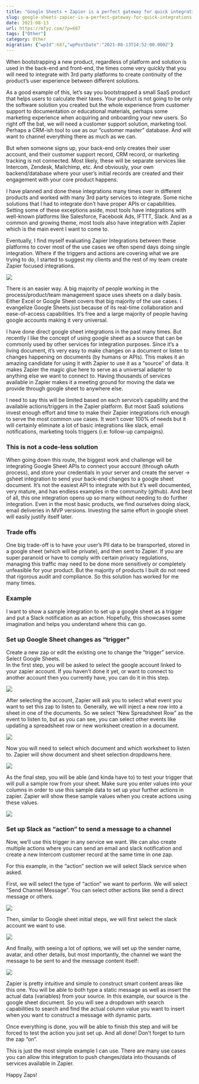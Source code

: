 ```yaml
---
title: "Google Sheets + Zapier is a perfect gateway for quick integrations when bootstrapping a new tool/service"
slug: google-sheets-zapier-is-a-perfect-gateway-for-quick-integrations-when-bootstrapping-a-new-tool-service-2
date: 2021-08-13
url: https://mfyz.com/?p=687
tags: ["Other"]
category: Other
migration: {"wpId":687,"wpPostDate":"2021-08-13T14:52:00.000Z"}
---
```


When bootstrapping a new product, regardless of platform and solution is used in the back-end and front-end, the times come very quickly that you will need to integrate with 3rd party platforms to create continuity of the product’s user experience between different solutions.

As a good example of this, let’s say you bootstrapped a small SaaS product that helps users to calculate their taxes. Your product is not going to be only the software solution you created but the whole experience from customer support to documentation or educational materials, perhaps some marketing experience when acquiring and onboarding your new users. So right off the bat, we will need a customer support solution, marketing tool. Perhaps a CRM-ish tool to use as our “customer master” database. And will want to channel everything there as much as we can.

But when someone signs up, your back-end only creates their user account, and their customer support record, CRM record, or marketing tracking is not connected. Most likely, these will be separate services like Intercom, Zendesk, Mailchimp, etc. And obviously, your own backend/database where your user’s initial records are created and their engagement with your core product happens.

I have planned and done these integrations many times over in different products and worked with many 3rd party services to integrate. Some niche solutions that I had to integrate don’t have proper APIs or capabilities. Setting some of these exceptions aside, most tools have integrations with well-known platforms like Salesforce, Facebook Ads, IFTTT, Slack. And as a common and growing theme, most tools also have integration with Zapier which is the main event I want to come to.

Eventually, I find myself evaluating Zapier Integrations between these platforms to cover most of the use cases we often spend days doing single integration. Where if the triggers and actions are covering what we are trying to do, I started to suggest my clients and the rest of my team create Zapier focused integrations.

![](/images/archive/en/2021/08/whatsapp_zapier_integration.png)

There is an easier way. A big majority of people working in the process/product/team management space uses sheets on a daily basis. Either Excel or Google Sheet covers that big majority of the use cases. I evangelize Google Sheets just because of its real-time collaboration and ease-of-access capabilities. It’s free and a large majority of people having google accounts making it very universal.

I have done direct google sheet integrations in the past many times. But recently I like the concept of using google sheet as a source that can be commonly used by other services for integration purposes. Since it’s a living document, it’s very easy to make changes on a document or listen to changes happening on documents (by humans or APIs). This makes it an amazing candidate for using it with Zapier to use it as a “source” of data. It makes Zapier the magic glue here to serve as a universal adapter to anything else we want to connect to. Having thousands of services available in Zapier makes it a meeting ground for moving the data we provide through google sheet to anywhere else.

I need to say this will be limited based on each service’s capability and the available actions/triggers in the Zapier platform. But most SaaS solutions invest enough effort and time to make their Zapier integrations rich enough to serve the most common use cases. It won’t cover 100% of needs but it will certainly eliminate a lot of basic integrations like slack, email notifications, marketing tools triggers (i.e: follow-up campaigns).

### This is not a code-less solution

When going down this route, the biggest work and challenge will be integrating Google Sheet APIs to connect your account (through oAuth process), and store your credentials in your server and create the server → gsheet integration to send your back-end changes to a google sheet document. It’s not the easiest API to integrate with but it’s well documented, very mature, and has endless examples in the community (github). And best of all, this one integration opens up so many without needing to do further integration. Even in the most basic products, we find ourselves doing slack, email deliveries in MVP versions. Investing the same effort in google sheet will easily justify itself later.

### Trade offs

One big trade-off is to have your user’s PII data to be transported, stored in a google sheet (which will be private), and then sent to Zapier. If you are super paranoid or have to comply with certain privacy regulations, managing this traffic may need to be done more sensitively or completely unfeasible for your product. But the majority of products I built do not need that rigorous audit and compliance. So this solution has worked for me many times.

### Example

I want to show a sample integration to set up a google sheet as a trigger and put a Slack notification as an action. Hopefully, this showcases some imagination and helps you understand where this can go.

### Set up Google Sheet changes as “trigger”

Create a new zap or edit the existing one to change the “trigger” service. Select Google Sheets.  
In the first step, you will be asked to select the google account linked to your zapier account. If you haven’t done it yet, or want to connect to another account then you currently have, you can do it in this step.

![](/images/archive/en/2021/08/image.png)

After selecting the account, Zapier will ask you to select what event you want to set this zap to listen to. Generally, we will inject a new row into a sheet in one of the documents. So we select “New Spreadsheet Row” as the event to listen to, but as you can see, you can select other events like updating a spreadsheet row or new worksheet creation in a document.

![](/images/archive/en/2021/08/image-5.png)

Now you will need to select which document and which worksheet to listen to. Zapier will show document and sheet selection dropdowns here.

![](/images/archive/en/2021/08/image-1.png)

As the final step, you will be able (and kinda have to) to test your trigger that will pull a sample row from your sheet. Make sure you enter values into your columns in order to use this sample data to set up your further actions in zapier. Zapier will show these sample values when you create actions using these values.

![](/images/archive/en/2021/08/image-6.png)

### Set up Slack as “action” to send a message to a channel

Now, we’ll use this trigger in any service we want. We can also create multiple actions where you can send an email and slack notification and create a new Intercom customer record at the same time in one zap.

For this example, in the “action” section we will select Slack service when asked.

First, we will select the type of “action” we want to perform. We will select “Send Channel Message”. You can select other actions like send a direct message or others.

![](/images/archive/en/2021/08/image-3.png)

Then, similar to Google sheet initial steps, we will first select the slack account we want to use.

![](/images/archive/en/2021/08/image-2.png)

And finally, with seeing a lot of options, we will set up the sender name, avatar, and other details, but most importantly, the channel we want the message to be sent to and the message content itself:

![](/images/archive/en/2021/08/image-4.png)

Zapier is pretty intuitive and simple to construct smart content areas like this one. You will be able to both type a static message as well as insert the actual data (variables) from your source. In this example, our source is the google sheet document. So you will see a dropdown with search capabilities to search and find the actual column value you want to insert when you want to construct a message with dynamic parts.

Once everything is done, you will be able to finish this step and will be forced to test the action you just set up. And all done! Don’t forget to turn the zap “on”.

This is just the most simple example I can use. There are many use cases you can allow this integration to push changes/data into thousands of services available in Zapier.

Happy Zaps!